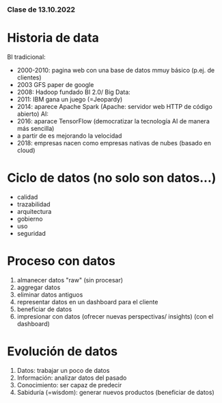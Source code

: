 ### Clase de 13.10.2022

# Historia de data
BI tradicional:
- 2000-2010: pagina web con una base de datos mmuy básico (p.ej. de clientes)
- 2003 GFS paper de google
- 2008: Hadoop fundado
BI 2.0/ Big Data:
- 2011: IBM gana un juego (=Jeopardy)
- 2014: aparece Apache Spark (Apache: servidor web HTTP de código abierto)
AI:
- 2016: aparace TensorFlow (democratizar la tecnología AI de manera más sencilla)
- a partir de es mejorando la velocidad
- 2018: empresas nacen como empresas nativas de nubes (basado en cloud)

# Ciclo de datos (no solo son datos...)
- calidad
- trazabilidad
- arquitectura
- gobierno
- uso
- seguridad

# Proceso con datos
1. almanecer datos "raw" (sin procesar)
2. aggregar datos
3. eliminar datos antiguos
4. representar datos en un dashboard para el cliente
6. beneficiar de datos
7. impresionar con datos (ofrecer nuevas perspectivas/ insights) (con el dashboard)

# Evolución de datos
1. Datos: trabajar un poco de datos
2. Información: analizar datos del pasado
3. Conocimiento: ser capaz de predecir
4. Sabiduría (=wisdom): generar nuevos productos (beneficiar de datos)

